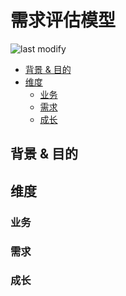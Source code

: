 需求评估模型
===
<!--START_SECTION:badge-->

![last modify](https://img.shields.io/static/v1?label=last%20modify&message=2022-10-13%2001:56:19&color=yellowgreen&style=flat-square)

<!--END_SECTION:badge-->

- [背景 & 目的](#背景--目的)
- [维度](#维度)
    - [业务](#业务)
    - [需求](#需求)
    - [成长](#成长)

## 背景 & 目的

## 维度

### 业务

### 需求

### 成长

